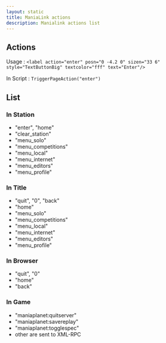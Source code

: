 ```yaml
---
layout: static
title: ManiaLink actions
description: Manialink actions list
---
```


## Actions

Usage : `<label action="enter" posn="0 -4.2 0" sizen="33 6"  style="TextButtonBig" textcolor="fff" text="Enter"/>`

In Script : `TriggerPageAction("enter")`

## List


### In Station

* "enter", "home"
* "clear_station"
* "menu_solo"
* "menu_competitions"
* "menu_local"
* "menu_internet"
* "menu_editors"
* "menu_profile"


### In Title

* "quit", "0", "back"
* "home" 
* "menu_solo"
* "menu_competitions"
* "menu_local"
* "menu_internet"
* "menu_editors"
* "menu_profile"


### In Browser

* "quit", "0"
* "home"
* "back"

### In Game

* "maniaplanet:quitserver"
* "maniaplanet:savereplay"
* "maniaplanet:togglespec"
* other are sent to XML-RPC



